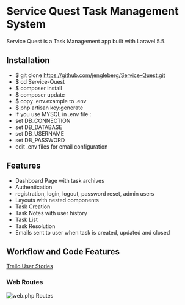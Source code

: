 # Service Quest Task Management System

Service Quest is a Task Management app built with Laravel 5.5.  

## Installation

* $ git clone https://github.com/jengleberg/Service-Quest.git 
* $ cd Service-Quest
* $ composer install
* $ composer update
* $ copy .env.example to .env
* $ php artisan key:generate
* If you use MYSQL in .env file :
 * set DB_CONNECTION
 * set DB_DATABASE
 * set DB_USERNAME
 * set DB_PASSWORD
* edit .env files for email configuration

## Features

* Dashboard Page with task archives
* Authentication
 * registration, login, logout, password reset, admin users
* Layouts with nested components
* Task Creation
* Task Notes with user history
* Task List
* Task Resolution
* Emails sent to user when task is created, updated and closed

## Workflow and Code Features

[Trello User Stories](https://trello.com/b/xNHjNO9r/project-4-guest-task-management-system-in-laravel)

### Web Routes
![web.php Routes](https://imgur.com/a/7vv1w)








